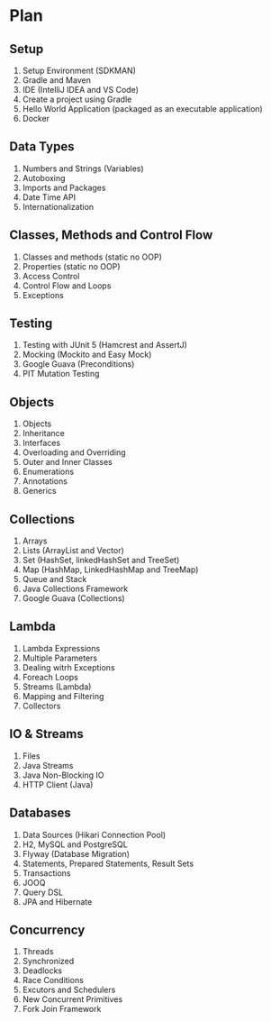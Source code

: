 # Plan

## Setup

1. Setup Environment (SDKMAN)
1. Gradle and Maven
1. IDE (IntelliJ IDEA and VS Code)
1. Create a project using Gradle
1. Hello World Application (packaged as an executable application)
1. Docker

## Data Types

1. Numbers and Strings (Variables)
1. Autoboxing
1. Imports and Packages
1. Date Time API
1. Internationalization

## Classes, Methods and Control Flow

1. Classes and methods (static no OOP)
1. Properties (static no OOP)
1. Access Control
1. Control Flow and Loops
1. Exceptions

## Testing

1. Testing with JUnit 5 (Hamcrest and AssertJ)
1. Mocking (Mockito and Easy Mock)
1. Google Guava (Preconditions)
1. PIT Mutation Testing

## Objects

1. Objects
1. Inheritance
1. Interfaces
1. Overloading and Overriding
1. Outer and Inner Classes
1. Enumerations
1. Annotations
1. Generics

## Collections

1. Arrays
1. Lists (ArrayList and Vector)
1. Set (HashSet, linkedHashSet and TreeSet)
1. Map (HashMap, LinkedHashMap and TreeMap)
1. Queue and Stack
1. Java Collections Framework
1. Google Guava (Collections)

## Lambda

1. Lambda Expressions
1. Multiple Parameters
1. Dealing witrh Exceptions
1. Foreach Loops
1. Streams (Lambda)
1. Mapping and Filtering
1. Collectors

## IO & Streams

1. Files
1. Java Streams
1. Java Non-Blocking IO
1. HTTP Client (Java)

## Databases

1. Data Sources (Hikari Connection Pool)
1. H2, MySQL and PostgreSQL
1. Flyway (Database Migration)
1. Statements, Prepared Statements, Result Sets
1. Transactions
1. JOOQ
1. Query DSL
1. JPA and Hibernate

## Concurrency

1. Threads
1. Synchronized
1. Deadlocks
1. Race Conditions
1. Excutors and Schedulers
1. New Concurrent Primitives
1. Fork Join Framework
